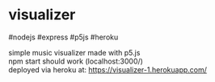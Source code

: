 # visualizer
#nodejs #express #p5js #heroku  
  
simple music visualizer made with p5.js  
npm start should work (localhost:3000/)  
deployed via heroku at: https://visualizer-1.herokuapp.com/  
